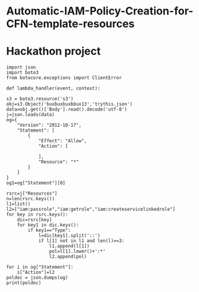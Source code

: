 # Automatic-IAM-Policy-Creation-for-CFN-template-resources
# Hackathon project


    import json
    import boto3
    from botocore.exceptions import ClientError

    def lambda_handler(event, context):
    
    s3 = boto3.resource('s3')
    obj=s3.Object('buxbuxbuxbbux13','trythis.json')
    data=obj.get()['Body'].read().decode('utf-8')
    j=json.loads(data)
    og={
        "Version": "2012-10-17",
        "Statement": [
            {
                "Effect": "Allow",
                "Action": [
    
                ],
                "Resource": "*"
            }
        ]
    }
    og1=og["Statement"][0]
    
    rsrc=j["Resources"]
    n=len(rsrc.keys())
    l1=list()
    l2=["iam:passrole","iam:getrole","iam:createservicelinkedrole"]
    for key in rsrc.keys():
        dic=rsrc[key]
        for key1 in dic.keys():
            if key1=="Type":
                l=dic[key1].split('::')
                if l[1] not in l1 and len(l)==3:
                    l1.append(l[1])
                    pol=l[1].lower()+':*'
                    l2.append(pol)
    
    for i in og["Statement"]:
        i["Action"]=l2
    poldoc = json.dumps(og)
    print(poldoc)
